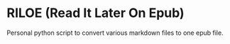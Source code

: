 # RILOE (Read It Later On Epub)
Personal python script to convert various markdown files to one epub file.
